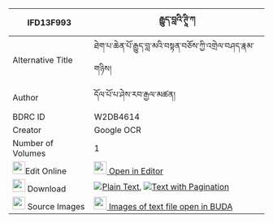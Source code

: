 |IFD13F993|རྒྱུད་བླའི་ཊཱི་ཀ 
| --- | --- 
|Alternative Title |ཐེག་པ་ཆེན་པོ་རྒྱུད་བླ་མའི་བསྟན་བཅོས་ཀྱི་འགྲེལ་བཤད་རྣམ་གཉིས།
|Author| དོལ་པོ་པ་ཤེས་རབ་རྒྱལ་མཚན།
|BDRC ID | W2DB4614
|Creator | Google OCR
|Number of Volumes| 1
|<img width="25" src="https://img.icons8.com/color/25/000000/edit-property.png">Edit Online| [<img width="25" src="https://avatars.githubusercontent.com/u/45091458?s=200&v=4"> Open in Editor](http://editor.openpecha.org/IFD13F993)
|<img width="25" src="https://img.icons8.com/fluent/48/000000/download-2.png"/>  Download | [![](https://img.icons8.com/color/20/000000/txt.png)Plain Text](https://github.com/Openpecha/IFD13F993/releases/download/v1/gyu_la_i_ti_ka_plain_IFD13F993.zip), [![](https://img.icons8.com/color/20/000000/txt.png)Text with Pagination](https://github.com/Openpecha/IFD13F993/releases/download/v1/gyu_la_i_ti_ka_pages_IFD13F993.zip)
|<img width="25" src="https://img.icons8.com/plasticine/100/000000/pictures-folder.png"/>  Source Images | [<img width="25" src="https://library.bdrc.io/icons/BUDA-small.svg"> Images of text file open in BUDA](https://library.bdrc.io/show/bdr:W2DB4614)
